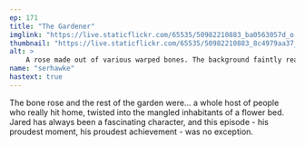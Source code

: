 ```yaml
---
ep: 171
title: "The Gardener"
imglink: "https://live.staticflickr.com/65535/50982210883_ba0563057d_o.jpg"
thumbnail: "https://live.staticflickr.com/65535/50982210883_8c4979aa37_q.jpg"
alt: >
    A rose made out of various warped bones. The background faintly reads the description of the bone rose from the transcript of this episode, in messy cursive.
name: "serhawke"
hastext: true
---
```

The bone rose and the rest of the garden were... a whole host of people who really hit home, twisted into the mangled inhabitants of a flower bed. Jared has always been a fascinating character, and this episode - his proudest moment, his proudest achievement - was no exception.